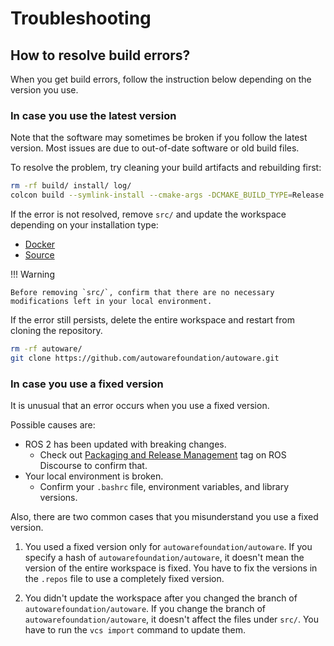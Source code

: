 # Troubleshooting

## How to resolve build errors?

When you get build errors, follow the instruction below depending on the version you use.

### In case you use the latest version

Note that the software may sometimes be broken if you follow the latest version.
Most issues are due to out-of-date software or old build files.

To resolve the problem, try cleaning your build artifacts and rebuilding first:

```bash
rm -rf build/ install/ log/
colcon build --symlink-install --cmake-args -DCMAKE_BUILD_TYPE=Release
```

If the error is not resolved, remove `src/` and update the workspace depending on your installation type:

- [Docker](../../installation/autoware/docker-installation/#how-to-update-a-workspace)
- [Source](../../installation/autoware/source-installation/#how-to-update-a-workspace)

!!! Warning

    Before removing `src/`, confirm that there are no necessary modifications left in your local environment.

If the error still persists, delete the entire workspace and restart from cloning the repository.

```bash
rm -rf autoware/
git clone https://github.com/autowarefoundation/autoware.git
```

### In case you use a fixed version

It is unusual that an error occurs when you use a fixed version.

Possible causes are:

- ROS 2 has been updated with breaking changes.
  - Check out [Packaging and Release Management](https://discourse.ros.org/c/release/16) tag on ROS Discourse to confirm that.
- Your local environment is broken.
  - Confirm your `.bashrc` file, environment variables, and library versions.

Also, there are two common cases that you misunderstand you use a fixed version.

1. You used a fixed version only for `autowarefoundation/autoware`.
   If you specify a hash of `autowarefoundation/autoware`, it doesn't mean the version of the entire workspace is fixed.
   You have to fix the versions in the `.repos` file to use a completely fixed version.

2. You didn't update the workspace after you changed the branch of `autowarefoundation/autoware`.
   If you change the branch of `autowarefoundation/autoware`, it doesn't affect the files under `src/`.
   You have to run the `vcs import` command to update them.
